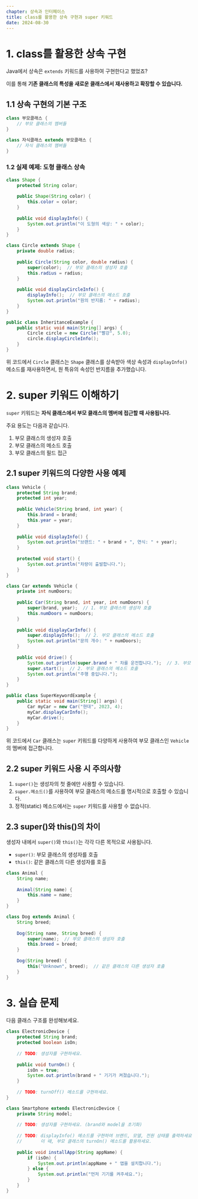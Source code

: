 ```yaml
---
chapter: 상속과 인터페이스
title: class를 활용한 상속 구현과 super 키워드
date: 2024-08-30
---
```


# 1. class를 활용한 상속 구현

Java에서 상속은 `extends` 키워드를 사용하여 구현한다고 했었죠?

이를 통해 **기존 클래스의 특성을 새로운 클래스에서 재사용하고 확장할 수 있습니다.**

## 1.1 상속 구현의 기본 구조

```java
class 부모클래스 {
    // 부모 클래스의 멤버들
}

class 자식클래스 extends 부모클래스 {
    // 자식 클래스의 멤버들
}
```

### 1.2 실제 예제: 도형 클래스 상속

```java
class Shape {
    protected String color;
    
    public Shape(String color) {
        this.color = color;
    }
    
    public void displayInfo() {
        System.out.println("이 도형의 색상: " + color);
    }
}

class Circle extends Shape {
    private double radius;
    
    public Circle(String color, double radius) {
        super(color);  // 부모 클래스의 생성자 호출
        this.radius = radius;
    }
    
    public void displayCircleInfo() {
        displayInfo();  // 부모 클래스의 메소드 호출
        System.out.println("원의 반지름: " + radius);
    }
}

public class InheritanceExample {
    public static void main(String[] args) {
        Circle circle = new Circle("빨강", 5.0);
        circle.displayCircleInfo();
    }
}
```

위 코드에서 `Circle` 클래스는 `Shape` 클래스를 상속받아 색상 속성과 `displayInfo()` 메소드를 재사용하면서, 원 특유의 속성인 반지름을 추가했습니다.

# 2. super 키워드 이해하기

`super` 키워드는 **자식 클래스에서 부모 클래스의 멤버에 접근할 때 사용됩니다.** 

주요 용도는 다음과 같습니다.

1. 부모 클래스의 생성자 호출
2. 부모 클래스의 메소드 호출
3. 부모 클래스의 필드 접근

## 2.1 super 키워드의 다양한 사용 예제

```java
class Vehicle {
    protected String brand;
    protected int year;
    
    public Vehicle(String brand, int year) {
        this.brand = brand;
        this.year = year;
    }
    
    public void displayInfo() {
        System.out.println("브랜드: " + brand + ", 연식: " + year);
    }
    
    protected void start() {
        System.out.println("차량이 출발합니다.");
    }
}

class Car extends Vehicle {
    private int numDoors;
    
    public Car(String brand, int year, int numDoors) {
        super(brand, year);  // 1. 부모 클래스의 생성자 호출
        this.numDoors = numDoors;
    }
    
    public void displayCarInfo() {
        super.displayInfo();  // 2. 부모 클래스의 메소드 호출
        System.out.println("문의 개수: " + numDoors);
    }
    
    public void drive() {
        System.out.println(super.brand + " 차를 운전합니다.");  // 3. 부모 클래스의 필드 접근
        super.start();  // 2. 부모 클래스의 메소드 호출
        System.out.println("주행 중입니다.");
    }
}

public class SuperKeywordExample {
    public static void main(String[] args) {
        Car myCar = new Car("현대", 2023, 4);
        myCar.displayCarInfo();
        myCar.drive();
    }
}
```

위 코드에서 `Car` 클래스는 `super` 키워드를 다양하게 사용하여 부모 클래스인 `Vehicle`의 멤버에 접근합니다.


## 2.2 super 키워드 사용 시 주의사항

1. `super()`는 생성자의 첫 줄에만 사용할 수 있습니다.
2. `super.메소드()`를 사용하여 부모 클래스의 메소드를 명시적으로 호출할 수 있습니다.
3. 정적(static) 메소드에서는 `super` 키워드를 사용할 수 없습니다.

## 2.3 super()와 this()의 차이

생성자 내에서 `super()`와 `this()`는 각각 다른 목적으로 사용됩니다.

- `super()`: 부모 클래스의 생성자를 호출
- `this()`: 같은 클래스의 다른 생성자를 호출

```java
class Animal {
    String name;
    
    Animal(String name) {
        this.name = name;
    }
}

class Dog extends Animal {
    String breed;
    
    Dog(String name, String breed) {
        super(name);  // 부모 클래스의 생성자 호출
        this.breed = breed;
    }
    
    Dog(String breed) {
        this("Unknown", breed);  // 같은 클래스의 다른 생성자 호출
    }
}
```

# 3. 실습 문제

다음 클래스 구조를 완성해보세요.

```java
class ElectronicDevice {
    protected String brand;
    protected boolean isOn;
    
    // TODO: 생성자를 구현하세요.
    
    public void turnOn() {
        isOn = true;
        System.out.println(brand + " 기기가 켜졌습니다.");
    }
    
    // TODO: turnOff() 메소드를 구현하세요.
}

class Smartphone extends ElectronicDevice {
    private String model;
    
    // TODO: 생성자를 구현하세요. (brand와 model을 초기화)
    
    // TODO: displayInfo() 메소드를 구현하여 브랜드, 모델, 전원 상태를 출력하세요.
    //       이 때, 부모 클래스의 turnOn() 메소드를 활용하세요.
    
    public void installApp(String appName) {
        if (isOn) {
            System.out.println(appName + " 앱을 설치합니다.");
        } else {
            System.out.println("먼저 기기를 켜주세요.");
        }
    }
}
```